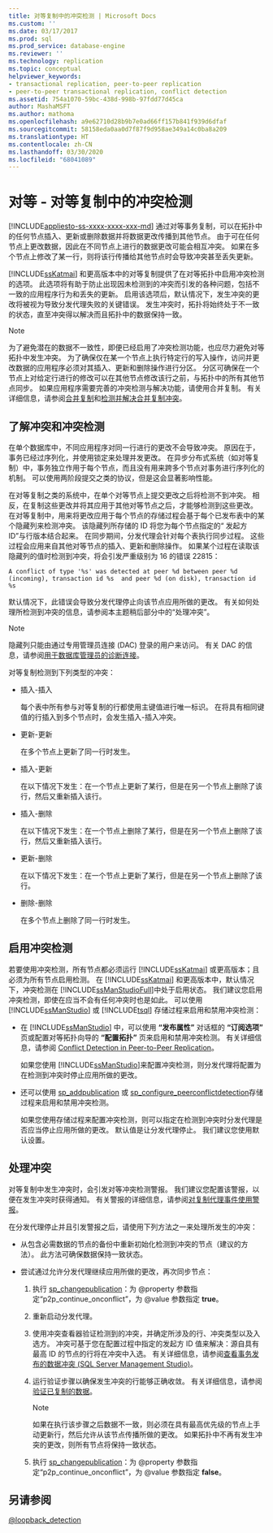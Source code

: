 ```yaml
---
title: 对等复制中的冲突检测 | Microsoft Docs
ms.custom: ''
ms.date: 03/17/2017
ms.prod: sql
ms.prod_service: database-engine
ms.reviewer: ''
ms.technology: replication
ms.topic: conceptual
helpviewer_keywords:
- transactional replication, peer-to-peer replication
- peer-to-peer transactional replication, conflict detection
ms.assetid: 754a1070-59bc-438d-998b-97fdd77d45ca
author: MashaMSFT
ms.author: mathoma
ms.openlocfilehash: a9e62710d28b9b7e0ad66ff157b841f939d6dfaf
ms.sourcegitcommit: 58158eda0aa0d7f87f9d958ae349a14c0ba8a209
ms.translationtype: HT
ms.contentlocale: zh-CN
ms.lasthandoff: 03/30/2020
ms.locfileid: "68041089"
---
```

# <a name="peer-to-peer---conflict-detection-in-peer-to-peer-replication"></a>对等 - 对等复制中的冲突检测
[!INCLUDE[appliesto-ss-xxxx-xxxx-xxx-md](../../../includes/appliesto-ss-xxxx-xxxx-xxx-md.md)]
  通过对等事务复制，可以在拓扑中的任何节点插入、更新或删除数据并将数据更改传播到其他节点。 由于可在任何节点上更改数据，因此在不同节点上进行的数据更改可能会相互冲突。 如果在多个节点上修改了某一行，则将该行传播给其他节点时会导致冲突甚至丢失更新。  
  
 [!INCLUDE[ssKatmai](../../../includes/sskatmai-md.md)] 和更高版本中的对等复制提供了在对等拓扑中启用冲突检测的选项。 此选项将有助于防止出现因未检测到的冲突而引发的各种问题，包括不一致的应用程序行为和丢失的更新。 启用该选项后，默认情况下，发生冲突的更改将被视为导致分发代理失败的关键错误。 发生冲突时，拓扑将始终处于不一致的状态，直至冲突得以解决而且拓扑中的数据保持一致。  
  
> [!NOTE]  
>  为了避免潜在的数据不一致性，即便已经启用了冲突检测功能，也应尽力避免对等拓扑中发生冲突。 为了确保仅在某一个节点上执行特定行的写入操作，访问并更改数据的应用程序必须对其插入、更新和删除操作进行分区。 分区可确保在一个节点上对给定行进行的修改可以在其他节点修改该行之前，与拓扑中的所有其他节点同步。 如果应用程序需要完善的冲突检测与解决功能，请使用合并复制。 有关详细信息，请参阅[合并复制](../../../relational-databases/replication/merge/merge-replication.md)和[检测并解决合并复制冲突](../../../relational-databases/replication/merge/advanced-merge-replication-conflict-detection-and-resolution.md)。  
  
## <a name="understanding-conflicts-and-conflict-detection"></a>了解冲突和冲突检测  
 在单个数据库中，不同应用程序对同一行进行的更改不会导致冲突。 原因在于，事务已经过序列化，并使用锁定来处理并发更改。 在异步分布式系统（如对等复制）中，事务独立作用于每个节点，而且没有用来跨多个节点对事务进行序列化的机制。 可以使用两阶段提交之类的协议，但是这会显著影响性能。  
  
 在对等复制之类的系统中，在单个对等节点上提交更改之后将检测不到冲突。 相反，在复制这些更改并将其应用于其他对等节点之后，才能够检测到这些更改。 在对等复制中，用来将更改应用于每个节点的存储过程会基于每个已发布表中的某个隐藏列来检测冲突。 该隐藏列所存储的 ID 将您为每个节点指定的“  发起方 ID”与行版本结合起来。 在同步期间，分发代理会针对每个表执行同步过程。 这些过程会应用来自其他对等节点的插入、更新和删除操作。 如果某个过程在读取该隐藏列的值时检测到冲突，将会引发严重级别为 16 的错误 22815：  
  
 `A conflict of type '%s' was detected at peer %d between peer %d (incoming), transaction id %s  and peer %d (on disk), transaction id %s`  
  
 默认情况下，此错误会导致分发代理停止向该节点应用所做的更改。 有关如何处理所检测到冲突的信息，请参阅本主题稍后部分中的“处理冲突”。  
  
> [!NOTE]  
>  隐藏列只能由通过专用管理员连接 (DAC) 登录的用户来访问。 有关 DAC 的信息，请参阅[用于数据库管理员的诊断连接](../../../database-engine/configure-windows/diagnostic-connection-for-database-administrators.md)。  
  
 对等复制检测到下列类型的冲突：  
  
-   插入-插入  
  
     每个表中所有参与对等复制的行都使用主键值进行唯一标识。 在将具有相同键值的行插入到多个节点时，会发生插入-插入冲突。  
  
-   更新-更新  
  
     在多个节点上更新了同一行时发生。  
  
-   插入-更新  
  
     在以下情况下发生：在一个节点上更新了某行，但是在另一个节点上删除了该行，然后又重新插入该行。  
  
-   插入-删除  
  
     在以下情况下发生：在一个节点上删除了某行，但是在另一个节点上删除了该行，然后又重新插入该行。  
  
-   更新-删除  
  
     在以下情况下发生：在一个节点上更新了某行，但是在另一个节点上删除了该行。  
  
-   删除-删除  
  
     在多个节点上删除了同一行时发生。  
  
## <a name="enabling-conflict-detection"></a>启用冲突检测  
 若要使用冲突检测，所有节点都必须运行 [!INCLUDE[ssKatmai](../../../includes/sskatmai-md.md)] 或更高版本；且必须为所有节点启用检测。 在 [!INCLUDE[ssKatmai](../../../includes/sskatmai-md.md)] 和更高版本中，默认情况下，冲突检测在 [!INCLUDE[ssManStudioFull](../../../includes/ssmanstudiofull-md.md)]中处于启用状态。 我们建议您启用冲突检测，即使在应当不会有任何冲突时也是如此。 可以使用 [!INCLUDE[ssManStudio](../../../includes/ssmanstudio-md.md)] 或 [!INCLUDE[tsql](../../../includes/tsql-md.md)] 存储过程来启用和禁用冲突检测：  
  
-   在 [!INCLUDE[ssManStudio](../../../includes/ssmanstudio-md.md)] 中，可以使用 **“发布属性”** 对话框的 **“订阅选项”** 页或配置对等拓扑向导的 **“配置拓扑”** 页来启用和禁用冲突检测。 有关详细信息，请参阅 [Conflict Detection in Peer-to-Peer Replication](../../../relational-databases/replication/transactional/peer-to-peer-conflict-detection-in-peer-to-peer-replication.md)。  
  
     如果您使用 [!INCLUDE[ssManStudio](../../../includes/ssmanstudio-md.md)]来配置冲突检测，则分发代理将配置为在检测到冲突时停止应用所做的更改。  
  
-   还可以使用 [sp_addpublication](../../../relational-databases/system-stored-procedures/sp-addpublication-transact-sql.md) 或 [sp_configure_peerconflictdetection](../../../relational-databases/system-stored-procedures/sp-configure-peerconflictdetection-transact-sql.md)存储过程来启用和禁用冲突检测。  
  
     如果您使用存储过程来配置冲突检测，则可以指定在检测到冲突时分发代理是否应当停止应用所做的更改。 默认值是让分发代理停止。 我们建议您使用默认设置。  
  
## <a name="handling-conflicts"></a>处理冲突  
 对等复制中发生冲突时，会引发对等冲突检测警报。 我们建议您配置该警报，以便在发生冲突时获得通知。 有关警报的详细信息，请参阅[对复制代理事件使用警报](../../../relational-databases/replication/agents/use-alerts-for-replication-agent-events.md)。  
  
 在分发代理停止并且引发警报之后，请使用下列方法之一来处理所发生的冲突：  
  
-   从包含必需数据的节点的备份中重新初始化检测到冲突的节点（建议的方法）。 此方法可确保数据保持一致状态。  
  
-   尝试通过允许分发代理继续应用所做的更改，再次同步节点：  
  
    1.  执行 [sp_changepublication](../../../relational-databases/system-stored-procedures/sp-changepublication-transact-sql.md)：为 @property 参数指定“p2p_continue_onconflict”，为 @value 参数指定 **true**。  
  
    2.  重新启动分发代理。  
  
    3.  使用冲突查看器验证检测到的冲突，并确定所涉及的行、冲突类型以及入选方。 冲突可基于您在配置过程中指定的发起方 ID 值来解决：源自具有最高 ID 的节点的行将在冲突中入选。 有关详细信息，请参阅[查看事务发布的数据冲突 (SQL Server Management Studio)](../../../relational-databases/replication/view-data-conflicts-for-transactional-publications-sql-server-management-studio.md)。  
  
    4.  运行验证步骤以确保发生冲突的行能够正确收敛。 有关详细信息，请参阅[验证已复制的数据](../../../relational-databases/replication/validate-data-at-the-subscriber.md)。  
  
        > [!NOTE]  
        >  如果在执行该步骤之后数据不一致，则必须在具有最高优先级的节点上手动更新行，然后允许从该节点传播所做的更改。 如果拓扑中不再有发生冲突的更改，则所有节点将保持一致状态。  
  
    5.  执行 [sp_changepublication](../../../relational-databases/system-stored-procedures/sp-changepublication-transact-sql.md)：为 @property 参数指定“p2p_continue_onconflict”，为 @value 参数指定 **false**。  
  
## <a name="see-also"></a>另请参阅  
 [@loopback_detection](../../../relational-databases/replication/transactional/peer-to-peer-transactional-replication.md)  
  
  

